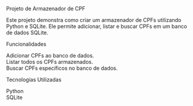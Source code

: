 Projeto de Armazenador de CPF


Este projeto demonstra como criar um armazenador de CPFs utilizando Python e SQLite. Ele permite adicionar, listar e buscar CPFs em um banco de dados SQLite.

Funcionalidades

Adicionar CPFs ao banco de dados.<br>
Listar todos os CPFs armazenados.<br>
Buscar CPFs específicos no banco de dados.<br>

Tecnologias Utilizadas<br>

Python<br>
SQLite<br>
